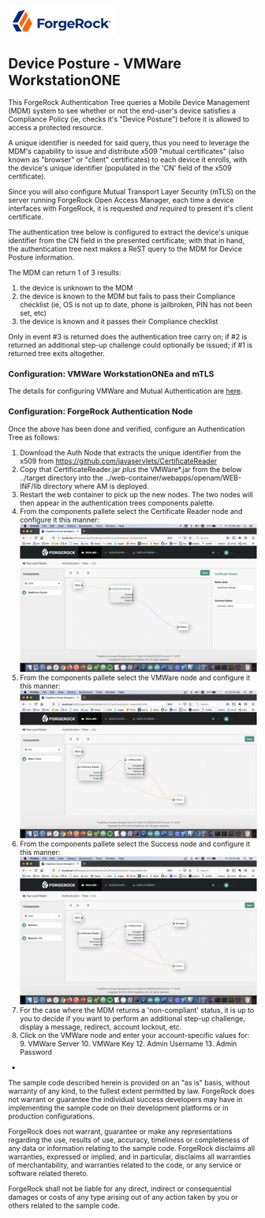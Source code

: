 
![image alt text](./config/logo.png)

# Device Posture - VMWare WorkstationONE

This ForgeRock Authentication Tree queries a Mobile Device Management (MDM) system to see whether or not the end-user's device satisfies a Compliance Policy (ie, checks it's "Device Posture") before it is allowed to access a protected resource.

A unique identifier is needed for said query, thus you need to leverage the MDM's capability to issue and distribute x509 "mutual certificates" (also known as "browser" or "client" certificates) to each device it enrolls, with the device's unique identifier (populated in the 'CN' field of the x509 certificate).

Since you will also configure Mutual Transport Layer Security (mTLS) on the server running ForgeRock Open Access Manager, each time a device interfaces with ForgeRock, it is requested *and required* to present it's client certificate. 

The authentication tree below is configured to extract the device's unique identifier from the CN field in the presented certificate; with that in hand, the authentication tree next makes a ReST query to the MDM for Device Posture information.

The MDM can return 1 of 3 results:

1. the device is unknown to the MDM
2. the device is known to the MDM but fails to pass their Compliance checklist (ie, OS is not up to date, phone is jailbroken, PIN has not been set, etc)
3. the device is known and it passes their Compliance checklist

Only in event #3 is returned does the authentication tree carry on; if #2 is returned an additional step-up challenge could optionally be issued; if #1 is returned tree exits altogether. 


### Configuration: VMWare WorkstationONEa and mTLS

The details for configuring VMWare and Mutual Authentication are [here](./config/VMWare.md).


### Configuration: ForgeRock Authentication Node


Once the above has been done and verified, configure an Authentication Tree as follows:

1. Download the Auth Node that extracts the unique identifier from the x509 from https://github.com/javaservlets/CertificateReader
2. Copy that CertificateReader.jar *plus* the VMWare*.jar from the below ../target directory into the ../web-container/webapps/openam/WEB-INF/lib directory where AM is deployed.
3. Restart the web container to pick up the new nodes.  The two nodes will then appear in the authentication trees components palette.
4. From the components pallete select the Certificate Reader node and configure it this manner: ![ScreenShot](./config/1.png)
5. From the components pallete select the VMWare node and configure it this manner: ![ScreenShot](./config/2.png)
6. From the components pallete select the Success node and configure it this manner: ![ScreenShot](./config/3.png)
7. For the case where the MDM returns a 'non-compliant' status, it is up to you to decide if you want to perform an additional step-up challenge, display a message, redirect, account lockout, etc.
8. Click on the VMWare node and enter your account-specific values for:
	9. VMWare Server
	10. VMWare Key
	12. Admin Username
	13. Admin Password

















-

The sample code described herein is provided on an "as is" basis, without warranty of any kind, to the fullest extent permitted by law. ForgeRock does not warrant or guarantee the individual success developers may have in implementing the sample code on their development platforms or in production configurations.

ForgeRock does not warrant, guarantee or make any representations regarding the use, results of use, accuracy, timeliness or completeness of any data or information relating to the sample code. ForgeRock disclaims all warranties, expressed or implied, and in particular, disclaims all warranties of merchantability, and warranties related to the code, or any service or software related thereto.

ForgeRock shall not be liable for any direct, indirect or consequential damages or costs of any type arising out of any action taken by you or others related to the sample code.

[forgerock_platform]: https://www.forgerock.com/platform/  
